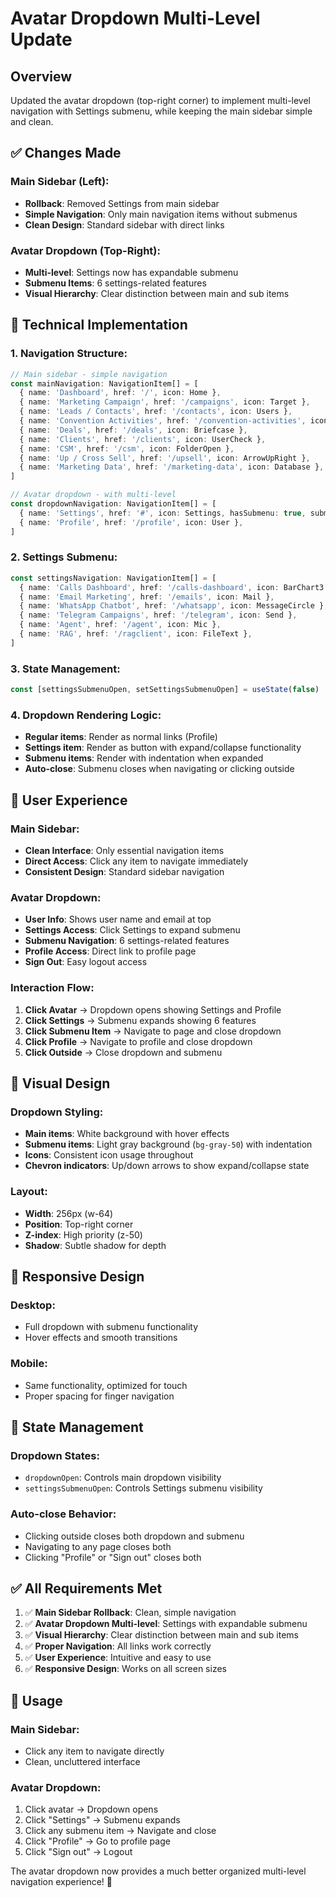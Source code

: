 # Avatar Dropdown Multi-Level Update

## Overview
Updated the avatar dropdown (top-right corner) to implement multi-level navigation with Settings submenu, while keeping the main sidebar simple and clean.

## ✅ Changes Made

### **Main Sidebar (Left):**
- **Rollback**: Removed Settings from main sidebar
- **Simple Navigation**: Only main navigation items without submenus
- **Clean Design**: Standard sidebar with direct links

### **Avatar Dropdown (Top-Right):**
- **Multi-level**: Settings now has expandable submenu
- **Submenu Items**: 6 settings-related features
- **Visual Hierarchy**: Clear distinction between main and sub items

## 🔧 Technical Implementation

### **1. Navigation Structure:**
```typescript
// Main sidebar - simple navigation
const mainNavigation: NavigationItem[] = [
  { name: 'Dashboard', href: '/', icon: Home },
  { name: 'Marketing Campaign', href: '/campaigns', icon: Target },
  { name: 'Leads / Contacts', href: '/contacts', icon: Users },
  { name: 'Convention Activities', href: '/convention-activities', icon: TrendingUp },
  { name: 'Deals', href: '/deals', icon: Briefcase },
  { name: 'Clients', href: '/clients', icon: UserCheck },
  { name: 'CSM', href: '/csm', icon: FolderOpen },
  { name: 'Up / Cross Sell', href: '/upsell', icon: ArrowUpRight },
  { name: 'Marketing Data', href: '/marketing-data', icon: Database },
]

// Avatar dropdown - with multi-level
const dropdownNavigation: NavigationItem[] = [
  { name: 'Settings', href: '#', icon: Settings, hasSubmenu: true, submenu: settingsNavigation },
  { name: 'Profile', href: '/profile', icon: User },
]
```

### **2. Settings Submenu:**
```typescript
const settingsNavigation: NavigationItem[] = [
  { name: 'Calls Dashboard', href: '/calls-dashboard', icon: BarChart3 },
  { name: 'Email Marketing', href: '/emails', icon: Mail },
  { name: 'WhatsApp Chatbot', href: '/whatsapp', icon: MessageCircle },
  { name: 'Telegram Campaigns', href: '/telegram', icon: Send },
  { name: 'Agent', href: '/agent', icon: Mic },
  { name: 'RAG', href: '/ragclient', icon: FileText },
]
```

### **3. State Management:**
```typescript
const [settingsSubmenuOpen, setSettingsSubmenuOpen] = useState(false)
```

### **4. Dropdown Rendering Logic:**
- **Regular items**: Render as normal links (Profile)
- **Settings item**: Render as button with expand/collapse functionality
- **Submenu items**: Render with indentation when expanded
- **Auto-close**: Submenu closes when navigating or clicking outside

## 🎯 User Experience

### **Main Sidebar:**
- **Clean Interface**: Only essential navigation items
- **Direct Access**: Click any item to navigate immediately
- **Consistent Design**: Standard sidebar navigation

### **Avatar Dropdown:**
- **User Info**: Shows user name and email at top
- **Settings Access**: Click Settings to expand submenu
- **Submenu Navigation**: 6 settings-related features
- **Profile Access**: Direct link to profile page
- **Sign Out**: Easy logout access

### **Interaction Flow:**
1. **Click Avatar** → Dropdown opens showing Settings and Profile
2. **Click Settings** → Submenu expands showing 6 features
3. **Click Submenu Item** → Navigate to page and close dropdown
4. **Click Profile** → Navigate to profile and close dropdown
5. **Click Outside** → Close dropdown and submenu

## 🎨 Visual Design

### **Dropdown Styling:**
- **Main items**: White background with hover effects
- **Submenu items**: Light gray background (`bg-gray-50`) with indentation
- **Icons**: Consistent icon usage throughout
- **Chevron indicators**: Up/down arrows to show expand/collapse state

### **Layout:**
- **Width**: 256px (w-64)
- **Position**: Top-right corner
- **Z-index**: High priority (z-50)
- **Shadow**: Subtle shadow for depth

## 📱 Responsive Design

### **Desktop:**
- Full dropdown with submenu functionality
- Hover effects and smooth transitions

### **Mobile:**
- Same functionality, optimized for touch
- Proper spacing for finger navigation

## 🔄 State Management

### **Dropdown States:**
- `dropdownOpen`: Controls main dropdown visibility
- `settingsSubmenuOpen`: Controls Settings submenu visibility

### **Auto-close Behavior:**
- Clicking outside closes both dropdown and submenu
- Navigating to any page closes both
- Clicking "Profile" or "Sign out" closes both

## ✅ All Requirements Met

1. ✅ **Main Sidebar Rollback**: Clean, simple navigation
2. ✅ **Avatar Dropdown Multi-level**: Settings with expandable submenu
3. ✅ **Visual Hierarchy**: Clear distinction between main and sub items
4. ✅ **Proper Navigation**: All links work correctly
5. ✅ **User Experience**: Intuitive and easy to use
6. ✅ **Responsive Design**: Works on all screen sizes

## 🚀 Usage

### **Main Sidebar:**
- Click any item to navigate directly
- Clean, uncluttered interface

### **Avatar Dropdown:**
1. Click avatar → Dropdown opens
2. Click "Settings" → Submenu expands
3. Click any submenu item → Navigate and close
4. Click "Profile" → Go to profile page
5. Click "Sign out" → Logout

The avatar dropdown now provides a much better organized multi-level navigation experience! 🎉

